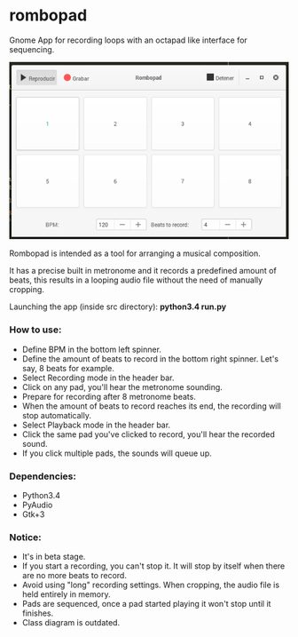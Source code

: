 # rombopad
Gnome App for recording loops with an octapad like interface for sequencing.


![alt tag](https://github.com/Rombusevil/rombopad/blob/master/docs/rombopad.png)


Rombopad is intended as a tool for arranging a musical composition.

It has a precise built in metronome and it records a predefined amount of beats,
this results in a looping audio file without the need of manually cropping.


Launching the app (inside src directory):
  **python3.4 run.py**

### How to use:
  * Define BPM in the bottom left spinner.
  * Define the amount of beats to record in the bottom right spinner. Let's say, 8 beats for example.
  * Select Recording mode in the header bar.
  * Click on any pad, you'll hear the metronome sounding.
  * Prepare for recording after 8 metronome beats.
  * When the amount of beats to record reaches its end, the recording will stop automatically.
  * Select Playback mode in the header bar.
  * Click the same pad you've clicked to record, you'll hear the recorded sound.
  * If you click multiple pads, the sounds will queue up.
  

### Dependencies:
  * Python3.4
  * PyAudio
  * Gtk+3


### Notice:
  * It's in beta stage.
  * If you start a recording, you can't stop it. It will stop by itself when there are no more beats to record.
  * Avoid using "long" recording settings. When cropping, the audio file is held entirely in memory.
  * Pads are sequenced, once a pad started playing it won't stop until it finishes.
  * Class diagram is outdated.
